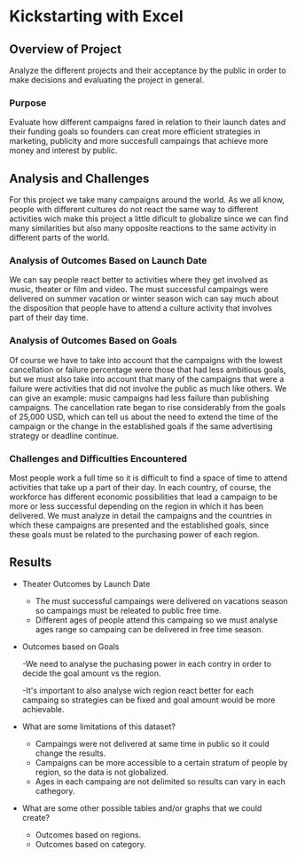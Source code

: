 # Kickstarting with Excel

## Overview of Project
Analyze the different projects and their acceptance by the public in order to make decisions and evaluating the project in general.

### Purpose
Evaluate how different campaigns fared in relation to their launch dates and their funding goals so founders can creat more efficient strategies in marketing, publicity and more succesfull campaings that achieve more money and interest by public.

## Analysis and Challenges
For this project we take many campaigns around the world. As we all know, people with different cultures do not react the same way to different activities wich make this project a little dificult to globalize since we can find many similarities but also many opposite reactions to the same activity in different parts of the world.

### Analysis of Outcomes Based on Launch Date
We can say people react better to activities where they get involved as music, theater or film and video. The must successful campaings were delivered on summer vacation or winter season wich can say much about the disposition that people have to attend a culture activity that involves part of their day time.


### Analysis of Outcomes Based on Goals
Of course we have to take into account that the campaigns with the lowest cancellation or failure percentage were those that had less ambitious goals, but we must also take into account that many of the campaigns that were a failure were activities that did not involve the public as much like others. We can give an example:
music campaigns had less failure than publishing campaigns.
The cancellation rate began to rise considerably from the goals of 25,000 USD, which can tell us about the need to extend the time of the campaign or the change in the established goals if the same advertising strategy or deadline continue.

### Challenges and Difficulties Encountered
Most people work a full time so it is difficult to find a space of time to attend activities that take up a part of their day. In each country, of course, the workforce has different economic possibilities that lead a campaign to be more or less successful depending on the region in which it has been delivered.
We must analyze in detail the campaigns and the countries in which these campaigns are presented and the established goals, since these goals must be related to the purchasing power of each region.

## Results

- Theater Outcomes by Launch Date

    - The must successful campaings were delivered on vacations season so campaings must be releated to public free time.
    - Different ages of people attend this campaing so we must analyse ages range so campaing can be delivered in free time season.

- Outcomes based on Goals

    -We need to analyse the puchasing power in each contry in order to decide the goal amount vs the region.
    
    -It's important to also analyse wich region react better for each campaing so strategies can be fixed and goal amount would be more achievable. 

- What are some limitations of this dataset?

  - Campaings were not delivered at same time in public so it could change the results. 
  - Campaigns can be more accessible to a certain stratum of people by region, so the data is not globalized.
  - Ages in each campaing are not delimited so results can vary in each cathegory. 

- What are some other possible tables and/or graphs that we could create?

  - Outcomes based on regions.
  - Outcomes based on category.
 

